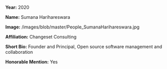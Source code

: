 **Year:** 2020

**Name:** Sumana Harihareswara

**Image:** /images/blob/master/People_SumanaHarihareswara.jpg

**Affiliation:** Changeset Consulting

**Short Bio:** Founder and Principal, Open source software management and collaboration

**Honorable Mention:** Yes
